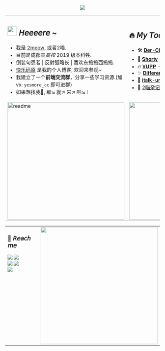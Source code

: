 <div align='middle'><img src='https://readme-typing-svg.herokuapp.com?size=16&center=true&vCenter=true&lines=%E4%B8%8D%E5%BF%85%E4%BB%B0%E6%9C%9B%E5%88%AB%E4%BA%BA;%E8%87%AA%E5%B7%B1%E4%BA%A6%E6%98%AF%E9%A3%8E%E6%99%AF'/></div>

<table border="0">
<tr>
    <td>
	<h2>
	   <img width='30' src='https://cdn.jsdelivr.net/gh/yesmore/img/img/pop_cat.gif'/> 𝘏𝘦𝘦𝘦𝘦𝘳𝘦 ~  
	</h2>
  	<ul>
           <li>我是 <a href='https://yesmore.cc'>2meow</a>, 或者2喵. </li>    
           <li>目前是成都某<em>高校</em> 2019 级本科牲.</li> 
          <li>倒装句患者 | 反射弧略长 | 喜欢东捣捣西捣捣.</li> 
          <li><a href='https://yesmore.cc'>快乐码原</a> 是我的个人博客, 欢迎来参观~</li> 
	  <li>我建立了一个<strong>前端交流群</strong>，分享一些学习资源.(加vx: <code>yesmore_cc</code> 即可进群)</li>
          <li>如果想找我🤺, 那↘ 就↗ 来↗ 吧↘ !</li>
  	</ul> 
    </td>
    <td>
	 <h2>
            🔥 𝘔𝘺 𝘛𝘰𝘰𝘰𝘰𝘰𝘰𝘺
        </h2>
        <ul>
            <li>🛠️ <a href='https://der-cli.vercel.app/' target='_blank'>𝐃𝐞𝐫-𝐂𝐥𝐢</a> - 轻量脚手架工具 </li>
            <li>🔗 <a href='https://nb.js.cn/'>𝐒𝐡𝐨𝐫𝐭𝐲</a> - 短链生成器</li>
            <li>🔥 <a href='https://vupp.vercel.app/'>𝐕𝐔𝐏𝐏</a> - Vue3+ElePlus+Ts 疯装的业务组件库</li>
            <li>✨ <a href='https://yesmore.cc/Different-UI/'>𝐃𝐢𝐟𝐟𝐞𝐫𝐞𝐧𝐭 𝐔𝐈</a> - A Vue3 UI Library </li>
            <li>💁 <a href='http://italk.auao.top'>𝐢𝐭𝐚𝐥𝐤-𝐮𝐧𝐢𝐚𝐩𝐩</a> - QQ(假)</li>
            <li>📘 <a href='https://yesmore.cc/cn/Diary/'>2喵杂记</a> - 一本2喵的生活杂记</li>
        </ul>
    </td>
</tr>
<tr>
    <td>      
	<img width="380px" alt='readme' src="https://github-readme-stats.vercel.app/api?username=yesmore&show_icons=true&theme=radical" />
    </td>
    <td>
	<img width="380px" src='https://github-readme-stats.vercel.app/api/top-langs/?username=yesmore&layout=compact&hide=html'/>
    </td>
</tr>
</table>



<table border="0">
<tr>
    <td width='1800'>
	    <img width="380px" align='right' src='https://metrics.lecoq.io/yesmore?template=classic&base.header=0&base.activity=0&base.community=0&base.repositories=0&isocalendar=1&isocalendar.duration=half-year&config.timezone=Etc%2FGMT-8'/>  
	<h3>
	   🤖 𝘙𝘦𝘢𝘤𝘩 𝘮𝘦
	</h3>
  	<a href='https://yesmore.cc'><img src='https://img.shields.io/badge/-https://yesmore.cc-0e83cd?style=flat-square&logo=Blogger&logoColor=fff)](https://yesmore.cc'/></a> 
	<a href='mailto:3224266014_at_qq.com'><img src='https://img.shields.io/badge/-3224266014@qq.com-911318?style=flat-square&logo=Mail.RU&logoColor=white&labelColor=c14438'/></a> <br>
	<a href='https://github.com/yesmore'><img src='https://img.shields.io/badge/dynamic/json?logo=github&label=GitHub+Followers&labelColor=282c34&style=flat-square&color=181717&query=%24.data.totalSubs&url=https%3A%2F%2Fapi.spencerwoo.com%2Fsubstats%2F%3Fsource%3Dgithub%26queryKey%3Dyesmore&longCache=true'/></a> 
	 <a href='https://gitter.im/yesmore/yesmoreforchat'><img src='https://badges.gitter.im/yesmore/yesmoreforchat.svg'/></a> <br>
	  <img src="https://visitor-badge.glitch.me/badge?page_id=yesmore.yesmore" /><br>
    </td>
</tr>
</table>

<!-- <img src='https://activity-graph.herokuapp.com/graph?username=yesmore&theme=minimal'/>  -->
<!-- <img width='30' src='https://emojis.slackmojis.com/emojis/images/1623215441/44110/cat_pls.gif?1623215441'> -->
